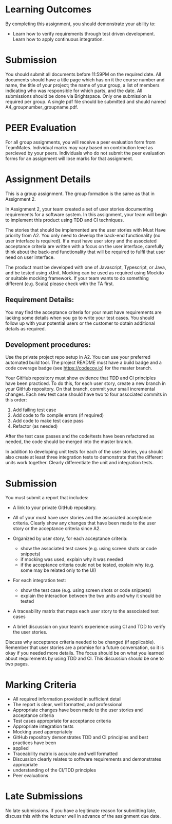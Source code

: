 # Learning Outcomes
By completing this assignment, you should demonstrate your ability to:
* Learn how to verify requirements through test driven development. Learn how to apply continuous integration.

# Submission
You should submit all documents before 11:59PM on the required date. All documents should have a title page which has on it the course number and name, the title of your project; the name of your group, a list of members indicating who was responsible for which parts, and the date. All submissions should be done via Brightspace. Only one submission is required per group. A single pdf file should be submitted and should named A4_groupnumber_groupname.pdf.

# PEER Evaluation
For all group assignments, you will receive a peer evaluation form from TeamMates. Individual marks may vary based on contribution level as percieved by your peers. Individuals who do not submit the peer evaluation forms for an assignment will lose marks for that assignment.

# Assignment Details
This is a group assignment. The group formation is the same as that in Assignment 2.

In Assignment 2, your team created a set of user stories documenting requirements for a software system. In this assignment, your team will begin to implement this product using TDD and CI techniques. 

The stories that should be implemented are the user stories with Must Have priority from A2. You only need to develop the back-end functionality (no user interface is required). If a must have user story and the associated acceptance criteria are written with a focus on the user interface, carefully think about the back-end functionality that will be required to fulfil that user need on user interface. 

The product must be developed with one of Javascript, Typescript, or Java, and be tested using xUnit. Mocking can be used as required using Mockito or suitable mocking framework. If your team wants to do something different (e.g. Scala) please check with the TA first.

## Requirement Details: 
You may find the acceptance criteria for your must have requirements are lacking some details when you go to write your test cases. You should follow up with your potential users or the customer to obtain additional details as required.

## Development procedures: 
Use the private project repo setup in A2. You can use your preferred automated build tool. The project README must have a build badge and a code coverage badge (see https://codecov.io) for the master branch. 

Your GitHub repository must show evidence that TDD and CI principles have been practiced. To do this, for each user story, create a new branch in your GitHub repository. On that branch, commit your small incremental changes. Each new test case should have two to four associated commits in this order:

1. Add failing test case
2. Add code to fix compile errors (if required) 
3. Add code to make test case pass
4. Refactor (as needed)

After the test case passes and the code/tests have been refactored as needed, the code should be merged into the master branch.

In addition to developing unit tests for each of the user stories, you should also create at least three integration tests to demonstrate that the different units work together. Clearly differentiate the unit and integration tests.

# Submission
You must submit a report that includes:
* A link to your private GitHub repository.
* All of your must have user stories and the associated acceptance criteria. Clearly show any changes that have been made to the user story or the acceptance criteria since A2.
* Organized by user story, for each acceptance criteria:

  * show the associated test cases (e.g. using screen shots or code snippets)
  * if mocking was used, explain why it was needed
  * if the acceptance criteria could not be tested, explain why (e.g. some may be related only to the UI)
* For each integration test:
   * show the test case (e.g. using screen shots or code snippets)
   * explain the interaction between the two units and why it should be tested
* A traceability matrix that maps each user story to the associated test cases
* A brief discussion on your team’s experience using CI and TDD to verify the user stories. 

Discuss why acceptance criteria needed to be changed (if applicable). Remember that user stories are a promise for a future conversation, so it is okay if you needed more details. The focus should be on what you learned about requirements by using TDD and CI. This discussion should be one to two pages.
 
# Marking Criteria
- All required information provided in sufficient detail
- The report is clear, well formatted, and professional
- Appropriate changes have been made to the user stories and acceptance criteria
- Test cases appropriate for acceptance criteria
- Appropriate integration tests
- Mocking used appropriately
- GitHub repository demonstrates TDD and CI principles and best practices have been
- applied
- Traceability matrix is accurate and well formatted
- Discussion clearly relates to software requirements and demonstrates appropriate
- understanding of the CI/TDD principles
- Peer evaluations

# Late Submissions
No late submissions. 
If you have a legitimate reason for submitting late, discuss this with the lecturer well in advance of the assignment due date.
